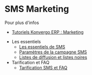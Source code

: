 # SMS Marketing

<div class="alert alert-secondary">
<p class="alert-title">
Pour plus d'infos</p><ul>
<li><p><a href="https://www.odoo.com/slides/marketing-27">Tutoriels Konvergo ERP : Marketing</a></p></li>
</ul>
</div>

  * Les essentiels
    * [Les essentiels de SMS](sms_marketing/essentials/sms_essentials)
    * [Paramètres de la campagne SMS](sms_marketing/essentials/sms_campaign_settings)
    * [Listes de diffusion et listes noires](sms_marketing/essentials/mailing_lists_blacklists)
  * Tarification et FAQ
    * [Tarification SMS et FAQ](sms_marketing/pricing/pricing_and_faq)

